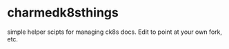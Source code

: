 # charmedk8sthings
simple helper scipts for managing ck8s docs. Edit to point at your own fork, etc.
